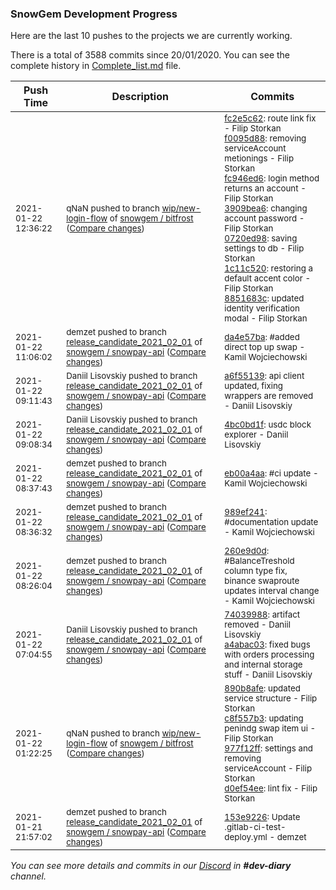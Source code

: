
### SnowGem Development Progress

Here are the last 10 pushes to the projects we are currently working.

There is a total of 3588 commits since 20/01/2020. You can see the complete history in
 [Complete_list.md](Complete_list.md) file.

| Push Time | Description | Commits |
| --- | --- | --- |
| <sub>2021-01-22 12:36:22</sub> | <sub>qNaN pushed to branch [wip/new\-login\-flow](https://gitlab.com/snowgem/bitfrost/commits/wip/new-login-flow) of [snowgem / bitfrost](https://gitlab.com/snowgem/bitfrost) ([Compare changes](https://gitlab.com/snowgem/bitfrost/compare/d0ef54ee0f4606e9cf6a21a474a0110f65bac024...8851683c5a1c1afbb448ea12e8391e8910831225))</sub> | <sub>[fc2e5c62](https://gitlab.com/snowgem/bitfrost/-/commit/fc2e5c62fd2dfc5ee63c2ba9e055635b005f89c9): route link fix - Filip Storkan<br>[f0095d88](https://gitlab.com/snowgem/bitfrost/-/commit/f0095d8883359a9b0b7cef8ffcc30ac6da00af5e): removing serviceAccount metionings - Filip Storkan<br>[fc946ed6](https://gitlab.com/snowgem/bitfrost/-/commit/fc946ed6cb014af2228d4490986dc452ba6647a5): login method returns an account - Filip Storkan<br>[3909bea6](https://gitlab.com/snowgem/bitfrost/-/commit/3909bea65c4f3d8a2f431c5097ae5a15dc51fb74): changing account password - Filip Storkan<br>[0720ed98](https://gitlab.com/snowgem/bitfrost/-/commit/0720ed98a3217c5fe3f12e71381a501d7e1e3617): saving settings to db - Filip Storkan<br>[1c11c520](https://gitlab.com/snowgem/bitfrost/-/commit/1c11c520a56829f23a61505a82810a86092fda0e): restoring a default accent color - Filip Storkan<br>[8851683c](https://gitlab.com/snowgem/bitfrost/-/commit/8851683c5a1c1afbb448ea12e8391e8910831225): updated identity verification modal - Filip Storkan</sub> |
| <sub>2021-01-22 11:06:02</sub> | <sub>demzet pushed to branch [release\_candidate\_2021\_02\_01](https://gitlab.com/snowgem/snowpay-api/commits/release_candidate_2021_02_01) of [snowgem / snowpay\-api](https://gitlab.com/snowgem/snowpay-api) ([Compare changes](https://gitlab.com/snowgem/snowpay-api/compare/a6f55139e693b5a9211ab73227132a1a9867264f...da4e57ba8a41cfc62a27068579e811ebcc11fac9))</sub> | <sub>[da4e57ba](https://gitlab.com/snowgem/snowpay-api/-/commit/da4e57ba8a41cfc62a27068579e811ebcc11fac9): #added direct top up swap - Kamil Wojciechowski</sub> |
| <sub>2021-01-22 09:11:43</sub> | <sub>Daniil Lisovskiy pushed to branch [release\_candidate\_2021\_02\_01](https://gitlab.com/snowgem/snowpay-api/commits/release_candidate_2021_02_01) of [snowgem / snowpay\-api](https://gitlab.com/snowgem/snowpay-api) ([Compare changes](https://gitlab.com/snowgem/snowpay-api/compare/4bc0bd1f64439e93c1ebe8275a83c90ad05c1397...a6f55139e693b5a9211ab73227132a1a9867264f))</sub> | <sub>[a6f55139](https://gitlab.com/snowgem/snowpay-api/-/commit/a6f55139e693b5a9211ab73227132a1a9867264f): api client updated, fixing wrappers are removed - Daniil Lisovskiy</sub> |
| <sub>2021-01-22 09:08:34</sub> | <sub>Daniil Lisovskiy pushed to branch [release\_candidate\_2021\_02\_01](https://gitlab.com/snowgem/snowpay-api/commits/release_candidate_2021_02_01) of [snowgem / snowpay\-api](https://gitlab.com/snowgem/snowpay-api) ([Compare changes](https://gitlab.com/snowgem/snowpay-api/compare/eb00a4aaa5fa110a05d0690fe7dea9915a56a05e...4bc0bd1f64439e93c1ebe8275a83c90ad05c1397))</sub> | <sub>[4bc0bd1f](https://gitlab.com/snowgem/snowpay-api/-/commit/4bc0bd1f64439e93c1ebe8275a83c90ad05c1397): usdc block explorer - Daniil Lisovskiy</sub> |
| <sub>2021-01-22 08:37:43</sub> | <sub>demzet pushed to branch [release\_candidate\_2021\_02\_01](https://gitlab.com/snowgem/snowpay-api/commits/release_candidate_2021_02_01) of [snowgem / snowpay\-api](https://gitlab.com/snowgem/snowpay-api) ([Compare changes](https://gitlab.com/snowgem/snowpay-api/compare/989ef241bbdf17269d066950236bc9f57abf0fec...eb00a4aaa5fa110a05d0690fe7dea9915a56a05e))</sub> | <sub>[eb00a4aa](https://gitlab.com/snowgem/snowpay-api/-/commit/eb00a4aaa5fa110a05d0690fe7dea9915a56a05e): #ci update - Kamil Wojciechowski</sub> |
| <sub>2021-01-22 08:36:32</sub> | <sub>demzet pushed to branch [release\_candidate\_2021\_02\_01](https://gitlab.com/snowgem/snowpay-api/commits/release_candidate_2021_02_01) of [snowgem / snowpay\-api](https://gitlab.com/snowgem/snowpay-api) ([Compare changes](https://gitlab.com/snowgem/snowpay-api/compare/260e9d0d015ec046791ac9acc1d7956336c4e750...989ef241bbdf17269d066950236bc9f57abf0fec))</sub> | <sub>[989ef241](https://gitlab.com/snowgem/snowpay-api/-/commit/989ef241bbdf17269d066950236bc9f57abf0fec): #documentation update - Kamil Wojciechowski</sub> |
| <sub>2021-01-22 08:26:04</sub> | <sub>demzet pushed to branch [release\_candidate\_2021\_02\_01](https://gitlab.com/snowgem/snowpay-api/commits/release_candidate_2021_02_01) of [snowgem / snowpay\-api](https://gitlab.com/snowgem/snowpay-api) ([Compare changes](https://gitlab.com/snowgem/snowpay-api/compare/a4abac031fc4d9ebcf3dcd8bbb78d749580aa5d8...260e9d0d015ec046791ac9acc1d7956336c4e750))</sub> | <sub>[260e9d0d](https://gitlab.com/snowgem/snowpay-api/-/commit/260e9d0d015ec046791ac9acc1d7956336c4e750): #BalanceTreshold column type fix, binance swaproute updates interval change - Kamil Wojciechowski</sub> |
| <sub>2021-01-22 07:04:55</sub> | <sub>Daniil Lisovskiy pushed to branch [release\_candidate\_2021\_02\_01](https://gitlab.com/snowgem/snowpay-api/commits/release_candidate_2021_02_01) of [snowgem / snowpay\-api](https://gitlab.com/snowgem/snowpay-api) ([Compare changes](https://gitlab.com/snowgem/snowpay-api/compare/153e9226a25d7f6651b81b0bcf15c2bdd1a14703...a4abac031fc4d9ebcf3dcd8bbb78d749580aa5d8))</sub> | <sub>[74039988](https://gitlab.com/snowgem/snowpay-api/-/commit/74039988c068845fbe3f012b491ee12fb3c641a3): artifact removed - Daniil Lisovskiy<br>[a4abac03](https://gitlab.com/snowgem/snowpay-api/-/commit/a4abac031fc4d9ebcf3dcd8bbb78d749580aa5d8): fixed bugs with orders processing and internal storage stuff - Daniil Lisovskiy</sub> |
| <sub>2021-01-22 01:22:25</sub> | <sub>qNaN pushed to branch [wip/new\-login\-flow](https://gitlab.com/snowgem/bitfrost/commits/wip/new-login-flow) of [snowgem / bitfrost](https://gitlab.com/snowgem/bitfrost) ([Compare changes](https://gitlab.com/snowgem/bitfrost/compare/b037e6353d4ded4258ed23c7c8a08bf53f33d853...d0ef54ee0f4606e9cf6a21a474a0110f65bac024))</sub> | <sub>[890b8afe](https://gitlab.com/snowgem/bitfrost/-/commit/890b8afea02c279b85bc9c1151e14dcd8e495f4e): updated service structure - Filip Storkan<br>[c8f557b3](https://gitlab.com/snowgem/bitfrost/-/commit/c8f557b3f4a072f8a3b8e0a855b747d26ddb7f47): updating penindg swap item ui - Filip Storkan<br>[977f12ff](https://gitlab.com/snowgem/bitfrost/-/commit/977f12ff49aff70f10d7262168bd289119d78717): settings and removing serviceAccount - Filip Storkan<br>[d0ef54ee](https://gitlab.com/snowgem/bitfrost/-/commit/d0ef54ee0f4606e9cf6a21a474a0110f65bac024): lint fix - Filip Storkan</sub> |
| <sub>2021-01-21 21:57:02</sub> | <sub>demzet pushed to branch [release\_candidate\_2021\_02\_01](https://gitlab.com/snowgem/snowpay-api/commits/release_candidate_2021_02_01) of [snowgem / snowpay\-api](https://gitlab.com/snowgem/snowpay-api) ([Compare changes](https://gitlab.com/snowgem/snowpay-api/compare/aeedc25d7a188ec05db25ff42b9fcc4041d7ed66...153e9226a25d7f6651b81b0bcf15c2bdd1a14703))</sub> | <sub>[153e9226](https://gitlab.com/snowgem/snowpay-api/-/commit/153e9226a25d7f6651b81b0bcf15c2bdd1a14703): Update .gitlab-ci-test-deploy.yml - demzet</sub> |

_You can see more details and commits in our [Discord](https://discord.gg/zumGnbg) in **#dev-diary** channel._

